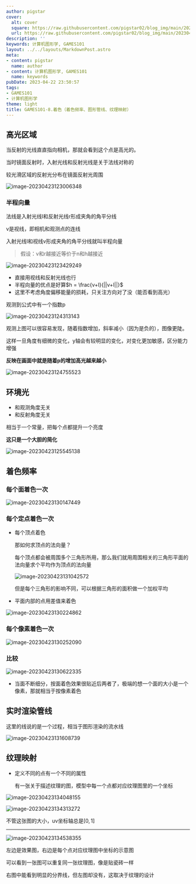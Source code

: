 ```yaml
---
author: pigstar
cover:
  alt: cover
  square: https://raw.githubusercontent.com/pigstar02/blog_img/main/202304141736721.png
  url: https://raw.githubusercontent.com/pigstar02/blog_img/main/202304141736721.png
description: ''
keywords: 计算机图形学, GAMES101
layout: ../../layouts/MarkdownPost.astro
meta:
- content: pigstar
  name: author
- content: 计算机图形学, GAMES101
  name: keywords
pubDate: 2023-04-22 23:50:57
tags:
- GAMES101
- 计算机图形学
theme: light
title: GAMES101-8.着色（着色频率、图形管线、纹理映射）
---
```


## 高光区域

当反射的光线直直指向相机，那就会看到这个点是高光的。

当时镜面反射时，入射光线和反射光线是关于法线对称的

较光滑区域的反射光分布在镜面反射光周围

![image-20230423123006348](https://raw.githubusercontent.com/pigstar02/blog_img/main/202304231230379.png)

### 半程向量

法线是入射光线l和反射光线r形成夹角的角平分线

v是视线，即相机和观测点的连线

入射光线l和视线v形成夹角的角平分线就叫半程向量

> 假设：v和r越接近等价于n和h越接近

![image-20230423123429249](https://raw.githubusercontent.com/pigstar02/blog_img/main/202304231249884.png)

- 直接用视线和反射光线也行
- 半程向量的优点是好算$h = \frac{v+l}{||v+l||}$
- 这里不考虑角度偏移能量的损耗，只关注方向对了没（能否看到高光）

观测到公式中有一个指数p

![image-20230423124313143](https://raw.githubusercontent.com/pigstar02/blog_img/main/202304231243171.png)

观测上图可以很容易发现，随着指数增加，斜率减小（因为是负的），图像更陡。

这样一旦角度有细微的变化，y轴会有较明显的变化，对变化更加敏感，区分能力增强

**反映在画面中就是随着p的增加高光越来越小**

![image-20230423124755523](https://raw.githubusercontent.com/pigstar02/blog_img/main/202304231247552.png)

## 环境光

- 和观测角度无关
- 和反射角度无关

相当于一个常量，把每个点都提升一个亮度

**这只是一个大胆的简化**

![image-20230423125545138](https://raw.githubusercontent.com/pigstar02/blog_img/main/202304231255170.png)

## 着色频率

### 每个面着色一次

![image-20230423130147449](https://raw.githubusercontent.com/pigstar02/blog_img/main/202304231301481.png)

### 每个定点着色一次

- 每个顶点着色

  那如何求顶点的法向量？

  每个顶点都会被周围多个三角形所用，那么我们就用周围相关的三角形平面的法向量求个平均作为顶点的法向量

  ![image-20230423131042572](https://raw.githubusercontent.com/pigstar02/blog_img/main/202304231310596.png)

  但是每个三角形的影响不同，可以根据三角形的面积做一个加权平均

- 平面内部的点用差值来着色

![image-20230423130224862](https://raw.githubusercontent.com/pigstar02/blog_img/main/202304231302897.png)

### 每个像素着色一次

![image-20230423130252090](https://raw.githubusercontent.com/pigstar02/blog_img/main/202304231302123.png)

### 比较

![image-20230423130622335](https://raw.githubusercontent.com/pigstar02/blog_img/main/202304231306465.png)

- 当面不断细分，按面着色效果很贴近后两者了，极端的想一个面的大小是一个像素，那就相当于按像素着色

## 实时渲染管线

这里的线说的是一个过程，相当于图形渲染的流水线

![image-20230423131608739](https://raw.githubusercontent.com/pigstar02/blog_img/main/202304231316769.png)

## 纹理映射

- 定义不同的点有一个不同的属性

  有一张关于描述纹理的图，模型中每一个点都对应纹理图里的一个坐标

![image-20230423134048155](https://raw.githubusercontent.com/pigstar02/blog_img/main/202304231340194.png)

![image-20230423134313272](https://raw.githubusercontent.com/pigstar02/blog_img/main/202304231343309.png)

不管这张图的大小，uv坐标轴总是$[0,1]$

---

![image-20230423134538355](https://raw.githubusercontent.com/pigstar02/blog_img/main/202304231345392.png)

左边是效果图，右边是每个点对应纹理图中坐标的示意图

可以看到一张图可以重复同一张纹理图，像是贴瓷砖一样

右图中能看到明显的分界线，但左图却没有，这取决于纹理的设计
